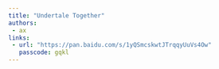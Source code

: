 ```yaml
---
title: "Undertale Together"
authors:
 - ax
links:
 - url: "https://pan.baidu.com/s/1yQSmcskwtJTrqqyUuVs4Ow"
   passcode: gqkl
---
```

